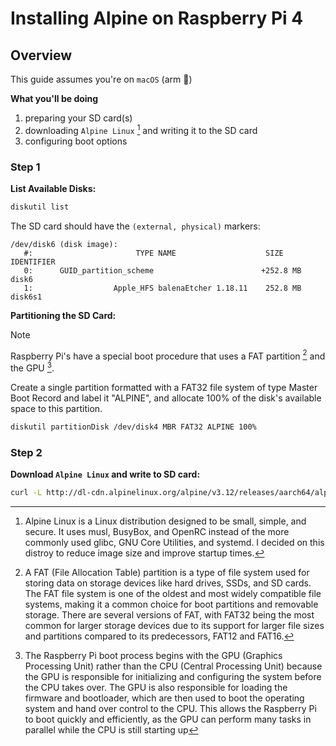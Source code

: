 # Installing Alpine on Raspberry Pi 4

## Overview

This guide assumes you're on `macOS` (arm 🦾)

**What you'll be doing**

1. preparing your SD card(s)
2. downloading `Alpine Linux` [^1] and writing it to the SD card
3. configuring boot options


### Step 1
**List Available Disks:**
```bash
diskutil list
```
The SD card should have the `(external, physical)` markers:
```
/dev/disk6 (disk image):
   #:                       TYPE NAME                    SIZE       IDENTIFIER
   0:      GUID_partition_scheme                        +252.8 MB   disk6
   1:                  Apple_HFS ⁨balenaEtcher 1.18.11⁩    252.8 MB   disk6s1
```

**Partitioning the SD Card:**
> [!NOTE]
> Raspberry Pi's have a special boot procedure that uses a FAT partition [^2] and the GPU [^3].

Create a single partition formatted with a FAT32 file system of type Master Boot Record  and label it "ALPINE", and allocate 100% of the disk's available space to this partition.
```bash
diskutil partitionDisk /dev/disk4 MBR FAT32 ALPINE 100%
```

### Step 2

**Download `Alpine Linux` and write to SD card:**

```bash
curl -L http://dl-cdn.alpinelinux.org/alpine/v3.12/releases/aarch64/alpine-rpi-3.12.1-aarch64.tar.gz | tar -xz -C /Volumes/ALP/
```

[^1]: Alpine Linux is a Linux distribution designed to be small, simple, and secure. It uses musl, BusyBox, and OpenRC instead of the more commonly used glibc, GNU Core Utilities, and systemd. I decided on this distroy to reduce image size and improve startup times.

[^2]: A FAT (File Allocation Table) partition is a type of file system used for storing data on storage devices like hard drives, SSDs, and SD cards.
The FAT file system is one of the oldest and most widely compatible file systems, making it a common choice for boot partitions and removable storage.
There are several versions of FAT, with FAT32 being the most common for larger storage devices due to its support for larger file sizes and partitions compared to its predecessors, FAT12 and FAT16.

[^3]: The Raspberry Pi boot process begins with the GPU (Graphics Processing Unit) rather than the CPU (Central Processing Unit) because the GPU is responsible for initializing and configuring the system before the CPU takes over. The GPU is also responsible for loading the firmware and bootloader, which are then used to boot the operating system and hand over control to the CPU. This allows the Raspberry Pi to boot quickly and efficiently, as the GPU can perform many tasks in parallel while the CPU is still starting up
